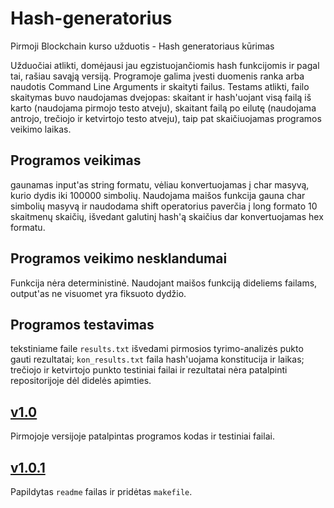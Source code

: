 # Hash-generatorius

Pirmoji Blockchain kurso užduotis - Hash generatoriaus kūrimas

Užduočiai atlikti, domėjausi jau egzistuojančiomis hash funkcijomis ir pagal tai, rašiau savąją versiją. Programoje galima įvesti duomenis ranka arba naudotis Command Line Arguments ir skaityti failus. Testams atlikti, failo skaitymas buvo naudojamas dvejopas: skaitant ir hash'uojant visą failą iš karto (naudojama pirmojo testo atveju), skaitant failą po eilutę (naudojama antrojo, trečiojo ir ketvirtojo testo atveju), taip pat skaičiuojamas programos veikimo laikas.

## Programos veikimas

gaunamas input'as string formatu, vėliau konvertuojamas į char masyvą, kurio dydis iki 100000 simbolių. Naudojama maišos funkcija gauna char simbolių masyvą ir naudodama shift operatorius paverčia į long formato 10 skaitmenų skaičių, išvedant galutinį hash'ą skaičius dar konvertuojamas hex formatu. 

## Programos veikimo nesklandumai

Funkcija nėra deterministinė. Naudojant maišos funkciją dideliems failams, output'as ne visuomet yra fiksuoto dydžio.

## Programos testavimas

tekstiniame faile `results.txt` išvedami pirmosios tyrimo-analizės pukto gauti rezultatai;
`kon_results.txt` faila hash'uojama konstitucija ir laikas; trečiojo ir ketvirtojo punkto testiniai failai ir rezultatai nėra patalpinti repositorijoje dėl didelės apimties. 

## [v1.0](https://github.com/umbrasaited/Hash-generatorius/releases/tag/v1.0)

Pirmojoje versijoje patalpintas programos kodas ir testiniai failai.

## [v1.0.1](https://github.com/umbrasaited/Hash-generatorius/releases/tag/v1.0.1)

Papildytas `readme` failas ir pridėtas `makefile`.
